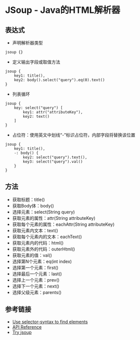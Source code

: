 # JSoup - Java的HTML解析器

## 表达式
- 声明解析器类型
```
jsoup {}
```
- 定义输出字段或取值方法
```
jsoup {
    key1: title(),
    key2: body().select("query").eq(0).text()
}
```
- 列表循环
```
jsoup {
    key: select("query") [
        key1: attr("attributeKey"),
        key2: text()
    ]
}
```
- 占位符：使用英文中划线“-”标识占位符，内部字段将替换该位置
```
jsoup {
    key1: title(),
    -: body() {
        key2: select("query").text(),
        key3: select("query").val()
    }
}
```

## 方法
- 获取标题：title()
- 获取Body体：body()
- 选择元素：select​(String query)
- 获取元素的属性：attr​(String attributeKey)
- 获取每个元素的属性：eachAttr​(String attributeKey)
- 获取元素内文本：text​()
- 获取每个元素内的文本：eachText​()
- 获取元素内的代码：html()
- 获取元素外的代码：outerHtml​()
- 获取元素的值：val​()
- 选择第N个元素：eq​(int index)
- 选择第一个元素：first​()
- 选择最后一个元素：last​()
- 选择上一个元素：prev​()
- 选择下一个元素：next​()
- 选择父级元素：parents​()

## 参考链接
- [Use selector-syntax to find elements](https://jsoup.org/cookbook/extracting-data/selector-syntax)
- [API Reference](https://jsoup.org/apidocs/index-all.html)
- [Try jsoup](https://try.jsoup.org/)
